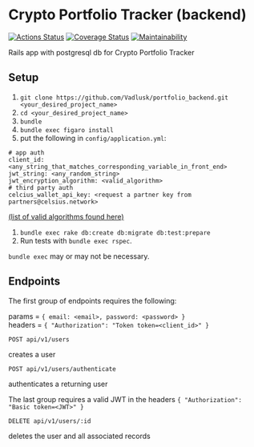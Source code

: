 
# Crypto Portfolio Tracker (backend)
[![Actions Status](https://github.com/Vadlusk/portfolio_backend/workflows/CI/badge.svg)](https://github.com/Vadlusk/portfolio_backend/actions)
[![Coverage Status](https://coveralls.io/repos/github/Vadlusk/portfolio_backend/badge.svg)](https://coveralls.io/github/Vadlusk/portfolio_backend) [![Maintainability](https://api.codeclimate.com/v1/badges/d1b01615db93fc0c5288/maintainability)](https://codeclimate.com/github/Vadlusk/portfolio_backend/maintainability)

Rails app with postgresql db for Crypto Portfolio Tracker

## Setup

1. `git clone https://github.com/Vadlusk/portfolio_backend.git <your_desired_project_name>`
1. `cd <your_desired_project_name>`
1. `bundle`
1. `bundle exec figaro install`
1. put the following in `config/application.yml`:
```
# app auth
client_id: <any_string_that_matches_corresponding_variable_in_front_end>
jwt_string: <any_random_string>
jwt_encryption_algorithm: <valid_algorithm>
# third party auth
celcius_wallet_api_key: <request a partner key from partners@celsius.network>
```
[(list of valid algorithms found here)](https://datatracker.ietf.org/doc/html/rfc7518#section-3.1)
1. `bundle exec rake db:create db:migrate db:test:prepare`
1. Run tests with `bundle exec rspec`.

`bundle exec` may or may not be necessary.
## Endpoints

The first group of endpoints requires the following:

params = `{ email: <email>, password: <password> }`  
headers = `{ "Authorization": "Token token=<client_id>" }`

`POST api/v1/users`

creates a user

`POST api/v1/users/authenticate`

authenticates a returning user

The last group requires a valid JWT in the headers
`{ "Authorization": "Basic token=<JWT>" }`

`DELETE api/v1/users/:id`

deletes the user and all associated records
